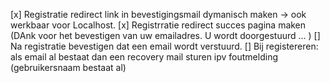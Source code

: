 [x] Registratie redirect link in bevestigingsmail dymanisch maken -> ook werkbaar voor Localhost. 
[x] Registrratie redirect succes pagina maken (DAnk voor het bevestigen van uw emailadres. U wordt doorgestuurd ... )
[] Na registratie bevestigen dat een email wordt verstuurd. 
[] Bij registereren: als email al bestaat dan een recovery mail sturen ipv foutmelding (gebruikersnaam bestaat al)
